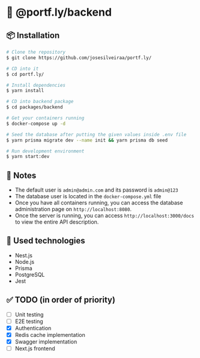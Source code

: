 # :rocket: @portf.ly/backend

## 📦 Installation

```bash
# Clone the repository
$ git clone https://github.com/josesilveiraa/portf.ly/

# CD into it
$ cd portf.ly/

# Install dependencies
$ yarn install

# CD into backend package
$ cd packages/backend

# Get your containers running
$ docker-compose up -d

# Seed the database after putting the given values inside .env file
$ yarn prisma migrate dev --name init && yarn prisma db seed

# Run development environment
$ yarn start:dev
```

## :closed_book: Notes

- The default user is `admin@admin.com` and its password is `admin@123`
- The database user is located in the `docker-compose.yml` file
- Once you have all containers running, you can access the database administration page on `http://localhost:8080`.
- Once the server is running, you can access `http://localhost:3000/docs` to view the entire API description.

## 🚀 Used technologies

- Nest.js
- Node.js
- Prisma
- PostgreSQL
- Jest

## ✅ TODO (in order of priority)

- [ ] Unit testing
- [ ] E2E testing
- [x] Authentication
- [x] Redis cache implementation
- [x] Swagger implementation
- [ ] Next.js frontend
